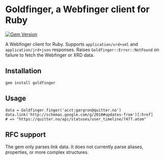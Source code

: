 Goldfinger, a Webfinger client for Ruby
=======================================

[![Gem Version](http://img.shields.io/gem/v/goldfinger.svg)][gem]

[gem]: https://rubygems.org/gems/goldfinger

A Webfinger client for Ruby. Supports `application/xrd+xml` and `application/jrd+json` responses. Raises `Goldfinger::Error::NotFound` on failure to fetch the Webfinger or XRD data.

## Installation

    gem install goldfinger

## Usage

    data = Goldfinger.finger('acct:gargron@quitter.no')
    data.link('http://schemas.google.com/g/2010#updates-from')[:href]
    # => "https://quitter.no/api/statuses/user_timeline/7477.atom"

## RFC support

The gem only parses link data. It does not currently parse aliases, properties, or more complex structures.
